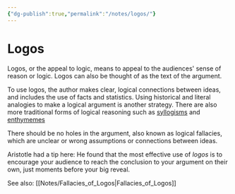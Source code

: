 ```yaml
---
{"dg-publish":true,"permalink":"/notes/logos/"}
---
```



# Logos

Logos, or the appeal to logic, means to appeal to the audiences' sense of reason or logic. Logos can also be thought of as the text of the argument. 

To use logos, the author makes clear, logical connections between ideas, and includes the use of facts and statistics. Using historical and literal analogies to make a logical argument is another strategy. There are also more traditional forms of logical reasoning such as [syllogisms](https://en.wikipedia.org/wiki/Syllogism "Syllogism") and [enthymemes](https://en.wikipedia.org/wiki/Enthymeme "Enthymeme") 

There should be no holes in the argument, also known as logical fallacies, which are unclear or wrong assumptions or connections between ideas.

Aristotle had a tip here: He found that the most effective use of _logos_ is to encourage your audience to reach the conclusion to your argument on their own, just moments before your big reveal. 

See also: [[Notes/Fallacies_of_Logos\|Fallacies_of_Logos]]